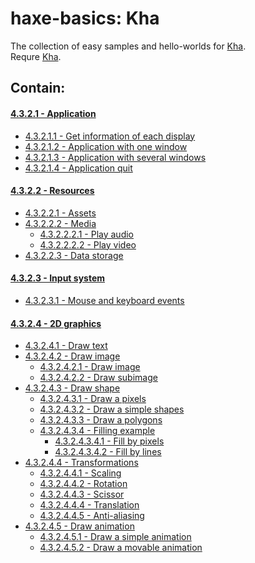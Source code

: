 haxe-basics: Kha
=========================

The collection of easy samples and hello-worlds for [Kha](http://kha.tech/).<br/>
Requre [Kha](http://kha.tech/download).

## Contain:

#### [4.3.2.1 - Application](./4.3.2.1_Application)
* [4.3.2.1.1 - Get information of each display](./4.3.2.1_Application/4.3.2.1.1_GetEachDisplayInfo)
* [4.3.2.1.2 - Application with one window](./4.3.2.1_Application/4.3.2.1.2_WndProps)
* [4.3.2.1.3 - Application with several windows](./4.3.2.1_Application/4.3.2.1.3_Multiwindow)
* [4.3.2.1.4 - Application quit](./4.3.2.1_Application/4.3.2.1.4_Quit)

#### [4.3.2.2 - Resources](./4.3.2.2_Resources)
* [4.3.2.2.1 - Assets](./4.3.2.2_Resources/4.3.2.2.1_Assets)
* [4.3.2.2.2 - Media](./4.3.2.2_Resources/4.3.2.2.2_Media)
  * [4.3.2.2.2.1 - Play audio](./4.3.2.2_Resources/4.3.2.2.2_Media/4.3.2.2.2.1_Audio)
  * [4.3.2.2.2.2 - Play video](./4.3.2.2_Resources/4.3.2.2.2_Media/4.3.2.2.2.2_Video)
* [4.3.2.2.3 - Data storage](./4.3.2.2_Resources/4.3.2.2.3_DataStorage)

#### [4.3.2.3 - Input system](./4.3.2.3_InputSystem)
* [4.3.2.3.1 - Mouse and keyboard events](./4.3.2.3_InputSystem/4.3.2.3.1_MouseAndKeyboardEvents)

#### [4.3.2.4 - 2D graphics](./4.3.2.4_2D)
* [4.3.2.4.1 - Draw text](./4.3.2.4_2D/4.3.2.4.1_DrawText)
* [4.3.2.4.2 - Draw image](./4.3.2.4_2D/4.3.2.4.2_DrawImage)
  * [4.3.2.4.2.1 - Draw image](./4.3.2.4_2D/4.3.2.4.2_DrawImage/4.3.2.4.2.1_Image)
  * [4.3.2.4.2.2 - Draw subimage](./4.3.2.4_2D/4.3.2.4.2_DrawImage/4.3.2.4.2.2_Subimage)
* [4.3.2.4.3 - Draw shape](./4.3.2.4_2D/4.3.2.4.3_DrawShape)
  * [4.3.2.4.3.1 - Draw a pixels](./4.3.2.4_2D/4.3.2.4.3_DrawShape/4.3.2.4.3.1_DrawPixels)
  * [4.3.2.4.3.2 - Draw a simple shapes](./4.3.2.4_2D/4.3.2.4.3_DrawShape/4.3.2.4.3.2_DrawSimpleShapes)
  * [4.3.2.4.3.3 - Draw a polygons](./4.3.2.4_2D/4.3.2.4.3_DrawShape/4.3.2.4.3.3_DrawPlygons)
  * [4.3.2.4.3.4 - Filling example](./4.3.2.4_2D/4.3.2.4.3_DrawShape/4.3.2.4.3.4_FillingExample)
    * [4.3.2.4.3.4.1 - Fill by pixels](./4.3.2.4_2D/4.3.2.4.3_DrawShape/4.3.2.4.3.4_FillingExamples/4.3.2.4.3.4.1_FillByPixels)
    * [4.3.2.4.3.4.2 - Fill by lines](./4.3.2.4_2D/4.3.2.4.3_DrawShape/4.3.2.4.3.4_FillingExamples/4.3.2.4.3.4.2_FillByLines)
* [4.3.2.4.4 - Transformations](./4.3.2.4_2D/4.3.2.4.4_Transformations)
  * [4.3.2.4.4.1 - Scaling](./4.3.2.4_2D/4.3.2.4.4_Transformations/4.3.2.4.4.1_Scaling)
  * [4.3.2.4.4.2 - Rotation](./4.3.2.4_2D/4.3.2.4.4_Transformations/4.3.2.4.4.2_Rotation)
  * [4.3.2.4.4.3 - Scissor](./4.3.2.4_2D/4.3.2.4.4_Transformations/4.3.2.4.4.3_Scissor)
  * [4.3.2.4.4.4 - Translation](./4.3.2.4_2D/4.3.2.4.4_Transformations/4.3.2.4.4.4_Translation)
  * [4.3.2.4.4.5 - Anti-aliasing](./4.3.2.4_2D/4.3.2.4.4_Transformations/4.3.2.4.4.5_AntiAliasing)
* [4.3.2.4.5 - Draw animation](./4.3.2.4_2D/4.3.2.4.3_DrawShape)
  * [4.3.2.4.5.1 - Draw a simple animation](./4.3.2.4_2D/4.3.2.4.5_DrawAnimation/4.3.2.4.5.1_SimpleAnimation)
  * [4.3.2.4.5.2 - Draw a movable animation](./4.3.2.4_2D/4.3.2.4.5_DrawAnimation/4.3.2.4.5.2_MovableAnimation)
